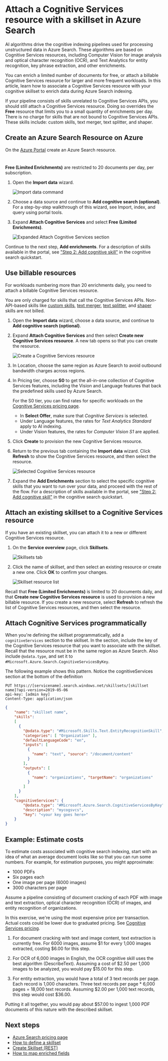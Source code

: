 # Attach a Cognitive Services resource with a skillset in Azure Search 

AI algorithms drive the cognitive indexing pipelines used for processing unstructured data in Azure Search. These algorithms are based on Cognitive Services resources, including Computer Vision for image analysis and optical character recognition (OCR), and Text Analytics for entity recognition, key phrase extraction, and other enrichments.

You can enrich a limited number of documents for free, or attach a billable Cognitive Services resource for larger and more frequent workloads. In this article, learn how to associate a Cognitive Services resource with your cognitive skillset to enrich data during Azure Search indexing.

If your pipeline consists of skills unrelated to Cognitive Services APIs, you should still attach a Cognitive Services resource. Doing so overrides the **Free** resource that limits you to a small quantity of enrichments per day. There is no charge for skills that are not bound to Cognitive Services APIs. These skills include: custom skills, text merger, text splitter, and shaper.

## Create an Azure Search Resource on Azure

On the [Azure Portal](https://ms.portal.azure.com/#create/Microsoft.Search) create an Azure Search resource.
#

**Free (Limited Enrichments)** are restricted to 20 documents per day, per subscription.

1. Open the **Import data** wizard.

   ![Import data command](media/search-get-started-portal/import-data-cmd2.png "Import data command")

1. Choose a data source and continue to **Add cognitive search (optional)**. For a step-by-step walkthrough of this wizard, see Import, index, and query using portal tools.

1. Expand **Attach Cognitive Services** and select **Free (Limited Enrichments)**.

   ![Expanded Attach Cognitive Services section](./media/cognitive-search-attach-cognitive-services/attach1.png "Expanded Attach Cognitive Services")

Continue to the next step, **Add enrichments**. For a description of skills available in the portal, see ["Step 2: Add cognitive skill"](cognitive-search-quickstart-blob.md#create-the-enrichment-pipeline) in the cognitive search quickstart.

## Use billable resources

For workloads numbering more than 20 enrichments daily, you need to attach a billable Cognitive Services resource. 

You are only charged for skills that call the Cognitive Services APIs. Non-API-based skills like [custom skills](cognitive-search-create-custom-skill-example.md), [text merger](cognitive-search-skill-textmerger.md), [text splitter](cognitive-search-skill-textsplit.md), and [shaper](cognitive-search-skill-shaper.md) skills are not billed.

1. Open the **Import data** wizard, choose a data source, and continue to **Add cognitive search (optional)**. 

1. Expand **Attach Cognitive Services** and then select **Create new Cognitive Services resource**. A new tab opens so that you can create the resource. 

   ![Create a Cognitive Services resource](./media/cognitive-search-attach-cognitive-services/cog-services-create.png "Create a Cognitive Services resource")

1. In Location, choose the same region as Azure Search to avoid outbound bandwidth charges across regions.

1. In Pricing tier, choose **S0** to get the all-in-one collection of Cognitive Services features, including the Vision and Language features that back the predefined skills used by Azure Search. 

   For the S0 tier, you can find rates for specific workloads on the [Cognitive Services pricing page](https://azure.microsoft.com/pricing/details/cognitive-services/).
  
   + In **Select Offer**, make sure that *Cognitive Services* is selected.
   + Under Language features, the rates for *Text Analytics Standard* apply to AI indexing. 
   + Under Vision features, the rates for *Computer Vision S1* are applied.

1. Click **Create** to provision the new Cognitive Services resource. 

1. Return to the previous tab containing the **Import data** wizard. Click **Refresh** to show the Cognitive Services resource, and then select the resource.

   ![Selected Cognitive Services resource](./media/cognitive-search-attach-cognitive-services/attach2.png "Selected Cognitive Service Resource")

1. Expand the **Add Enrichments** section to select the specific cognitive skills that you want to run over your data, and proceed with the rest of the flow. For a description of skills available in the portal, see ["Step 2: Add cognitive skill"](cognitive-search-quickstart-blob.md#create-the-enrichment-pipeline) in the cognitive search quickstart.

## Attach an existing skillset to a Cognitive Services resource

If you have an existing skillset, you can attach it to a new or different Cognitive Services resource.

1. On the **Service overview** page, click **Skillsets**.

   ![Skillsets tab](./media/cognitive-search-attach-cognitive-services/attach-existing1.png "Skillsets tab")

1. Click the name of skillset, and then select an existing resource or create a new one. Click **OK** to confirm your changes. 

   ![Skillset resource list](./media/cognitive-search-attach-cognitive-services/attach-existing2.png "Skillset resource list")

Recall that **Free (Limited Enrichments)** is limited to 20 documents daily, and that **Create new Cognitive Services resource** is used to provision a new billable resource. If you create a new resource, select **Refresh** to refresh the list of Cognitive Services resources, and then select the resource.

## Attach Cognitive Services programmatically

When you're defining the skillset programmatically, add a `cognitiveServices` section to the skillset. In the section, include the key of the Cognitive Services resource that you want to associate with the skillset. Recall that the resource must be in the same region as Azure Search. Also include `@odata.type`, and set it to `#Microsoft.Azure.Search.CognitiveServicesByKey`. 

The following example shows this pattern. Notice the cognitiveServices section at the bottom of the definition

```http
PUT https://[servicename].search.windows.net/skillsets/[skillset name]?api-version=2019-05-06
api-key: [admin key]
Content-Type: application/json
```
```json
{
    "name": "skillset name",
    "skills": 
    [
      {
        "@odata.type": "#Microsoft.Skills.Text.EntityRecognitionSkill",
        "categories": [ "Organization" ],
        "defaultLanguageCode": "en",
        "inputs": [
          {
            "name": "text", "source": "/document/content"
          }
        ],
        "outputs": [
          {
            "name": "organizations", "targetName": "organizations"
          }
        ]
      }
    ],
    "cognitiveServices": {
    	"@odata.type": "#Microsoft.Azure.Search.CognitiveServicesByKey",
    	"description": "mycogsvcs",
    	"key": "<your key goes here>"
    }
}
```

## Example: Estimate costs

To estimate costs associated with cognitive search indexing, start with an idea of what an average document looks like so that you can run some numbers. For example, for estimation purposes, you might approximate:

+ 1000 PDFs
+ Six pages each
+ One image per page (6000 images)
+ 3000 characters per page

Assume a pipeline consisting of document cracking of each PDF with image and text extraction, optical character recognition (OCR) of images, and entity recognition of organizations. 

In this exercise, we're using the most expensive price per transaction. Actual costs could be lower due to graduated pricing. See [Cognitive Services pricing](https://azure.microsoft.com/pricing/details/cognitive-services).

1. For document cracking with text and image content, text extraction is currently free. For 6000 images, assume $1 for every 1,000 images extracted, costing $6.00 for this step.

2. For OCR of 6,000 images in English, the OCR cognitive skill uses the best algorithm (DescribeText). Assuming a cost of $2.50 per 1,000 images to be analyzed, you would pay $15.00 for this step.

3. For entity extraction, you would have a total of 3 text records per page. Each record is 1,000 characters. Three text records per page * 6,000 pages = 18,000 text records. Assuming $2.00 per 1,000 text records, this step would cost $36.00.

Putting it all together, you would pay about $57.00 to ingest 1,000 PDF documents of this nature with the described skillset. 

## Next steps
+ [Azure Search pricing page](https://azure.microsoft.com/pricing/details/search/)
+ [How to define a skillset](cognitive-search-defining-skillset.md)
+ [Create Skillset (REST)](https://docs.microsoft.com/rest/api/searchservice/create-skillset)
+ [How to map enriched fields](cognitive-search-output-field-mapping.md)
